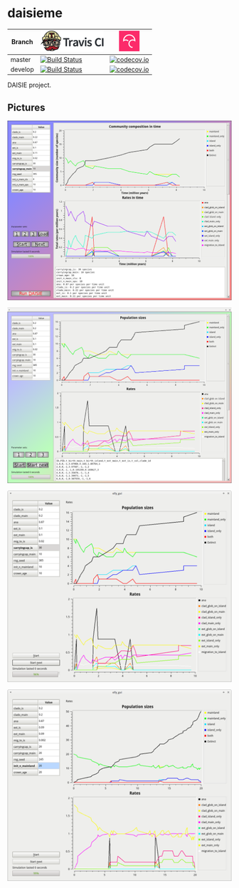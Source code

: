 # daisieme

Branch|[![Travis CI logo](pics/TravisCI.png)](https://travis-ci.org)|[![Codecov logo](pics/Codecov.png)](https://www.codecov.io)
---|---|---
master|[![Build Status](https://travis-ci.org/richelbilderbeek/daisieme.svg?branch=master)](https://travis-ci.org/richelbilderbeek/daisieme) | [![codecov.io](https://codecov.io/github/richelbilderbeek/daisieme/coverage.svg?branch=master)](https://codecov.io/github/richelbilderbeek/daisieme?branch=master)
develop|[![Build Status](https://travis-ci.org/richelbilderbeek/daisieme.svg?branch=develop)](https://travis-ci.org/richelbilderbeek/daisieme) | [![codecov.io](https://codecov.io/github/richelbilderbeek/daisieme/coverage.svg?branch=develop)](https://codecov.io/github/richelbilderbeek/daisieme?branch=develop)

DAISIE project.

## Pictures

![](pics/elly_gui_4.png)

![](pics/elly_gui_3.png)

![](pics/elly_gui_2.png)

![](pics/elly_gui_1.png)
